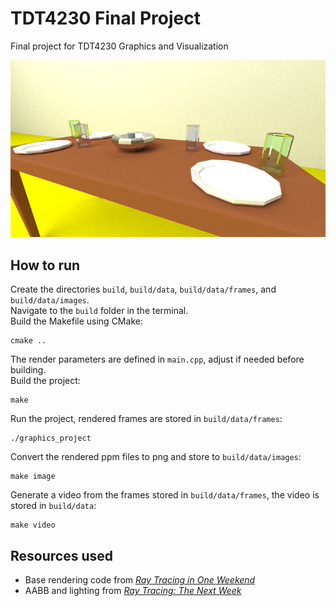 # TDT4230 Final Project
Final project for TDT4230 Graphics and Visualization

![Rendered image](https://github.com/markuSolli/tdt4230-project/blob/main/res/images/image.png)

## How to run
Create the directories `build`, `build/data`, `build/data/frames`, and `build/data/images`.  
Navigate to the `build` folder in the terminal.  
Build the Makefile using CMake:
```
cmake ..
```
The render parameters are defined in `main.cpp`, adjust if needed before building.  
Build the project:
```
make
```
Run the project, rendered frames are stored in `build/data/frames`:
```
./graphics_project
```
Convert the rendered ppm files to png and store to `build/data/images`:
```
make image
```
Generate a video from the frames stored in `build/data/frames`, the video is stored in `build/data`:
```
make video
```

## Resources used
- Base rendering code from [_Ray Tracing in One Weekend_](https://raytracing.github.io/books/RayTracingInOneWeekend.html)
- AABB and lighting from [_Ray Tracing: The Next Week_](https://raytracing.github.io/books/RayTracingTheNextWeek.html)
